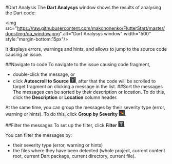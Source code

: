 #Dart Analysis
The **Dart Analysys** window shows the results of analysing the Dart code:

<img src="https://raw.githubusercontent.com/makononenko/FlutterStart/master/docs/img/da_window.png" alt="Dart Analysys window" width="500" style:"margin-bottom:15px"/>

It displays errors, warnings and hints, and allows to jump to the source code causing an issue.

##Navigate to code
To navigate to the issue causing code fragment,

- double-click the message, or
- click **Autoscroll to Source** ![](https://raw.githubusercontent.com/makononenko/FlutterStart/master/docs/img/da_navigate.png), after that the code will be scrolled to target fragment on clicking a message in the list.
##Sort the messages
The messages can be sorted by their description or location. To do this, click the **Description** or **Location** column header.

At the same time, you can group the messages by their severity type (error, warning or hints). To do this, click **Group by Severity**
 ![](https://raw.githubusercontent.com/makononenko/FlutterStart/master/docs/img/da_sort.png).

##Filter the messages
To set up the filter, click **Filter** ![](https://raw.githubusercontent.com/makononenko/FlutterStart/master/docs/img/da_filter.png).

You can filter the messages by:

- their severity type (error, warning or hints)
- the files where they have been detected (whole project, current content root, current Dart package, current directory, current file).
